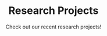 ---
widget: portfolio
headless: true

title: Research Projects
subtitle: 'Check out our recent research projects!'

# Choose how many pages you would like to display (0 = all pages)
count: 0

# Choose how many pages you would like to offset by
# Useful if you wish to show the first item in the Featured widget
offset: 0

# Field to sort by, such as Date or Title
sort_by: 'Date'
sort_ascending: false

# Listing view
view: compact
columns: '1'

# Optional banner image (relative to `assets/media/` folder).
banner:
  caption: ''
  image: ''
---